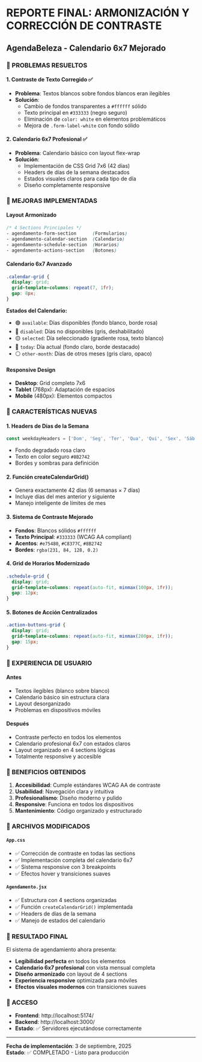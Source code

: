 # REPORTE FINAL: ARMONIZACIÓN Y CORRECCIÓN DE CONTRASTE
## AgendaBeleza - Calendario 6x7 Mejorado

### 🎯 PROBLEMAS RESUELTOS

#### 1. Contraste de Texto Corregido ✅
- **Problema**: Textos blancos sobre fondos blancos eran ilegibles
- **Solución**: 
  - Cambio de fondos transparentes a `#ffffff` sólido
  - Texto principal en `#333333` (negro seguro)
  - Eliminación de `color: white` en elementos problemáticos
  - Mejora de `.form-label-white` con fondo sólido

#### 2. Calendario 6x7 Profesional ✅
- **Problema**: Calendario básico con layout flex-wrap
- **Solución**:
  - Implementación de CSS Grid 7x6 (42 días)
  - Headers de días de la semana destacados
  - Estados visuales claros para cada tipo de día
  - Diseño completamente responsive

### 🎨 MEJORAS IMPLEMENTADAS

#### Layout Armonizado
```css
/* 4 Sections Principales */
- agendamento-form-section      (Formularios)
- agendamento-calendar-section  (Calendario)
- agendamento-schedule-section  (Horarios)
- agendamento-actions-section   (Botones)
```

#### Calendario 6x7 Avanzado
```css
.calendar-grid {
  display: grid;
  grid-template-columns: repeat(7, 1fr);
  gap: 8px;
}
```

**Estados del Calendario:**
- 🟢 `available`: Días disponibles (fondo blanco, borde rosa)
- 🔴 `disabled`: Días no disponibles (gris, deshabilitado)
- 🟡 `selected`: Día seleccionado (gradiente rosa, texto blanco)
- 🔵 `today`: Día actual (fondo claro, borde destacado)
- ⚪ `other-month`: Días de otros meses (gris claro, opaco)

#### Responsive Design
- **Desktop**: Grid completo 7x6
- **Tablet** (768px): Adaptación de espacios
- **Mobile** (480px): Elementos compactos

### 🚀 CARACTERÍSTICAS NUEVAS

#### 1. Headers de Días de la Semana
```jsx
const weekdayHeaders = ['Dom', 'Seg', 'Ter', 'Qua', 'Qui', 'Sex', 'Sáb'];
```
- Fondo degradado rosa claro
- Texto en color seguro `#8B2742`
- Bordes y sombras para definición

#### 2. Función createCalendarGrid()
- Genera exactamente 42 días (6 semanas × 7 días)
- Incluye días del mes anterior y siguiente
- Manejo inteligente de límites de mes

#### 3. Sistema de Contraste Mejorado
- **Fondos**: Blancos sólidos `#ffffff`
- **Texto Principal**: `#333333` (WCAG AA compliant)
- **Acentos**: `#e75480`, `#C8377C`, `#8B2742`
- **Bordes**: `rgba(231, 84, 128, 0.2)`

#### 4. Grid de Horarios Modernizado
```css
.schedule-grid {
  display: grid;
  grid-template-columns: repeat(auto-fit, minmax(100px, 1fr));
  gap: 12px;
}
```

#### 5. Botones de Acción Centralizados
```css
.action-buttons-grid {
  display: grid;
  grid-template-columns: repeat(auto-fit, minmax(200px, 1fr));
  gap: 15px;
}
```

### 📱 EXPERIENCIA DE USUARIO

#### Antes
- Textos ilegibles (blanco sobre blanco)
- Calendario básico sin estructura clara
- Layout desorganizado
- Problemas en dispositivos móviles

#### Después
- Contraste perfecto en todos los elementos
- Calendario profesional 6x7 con estados claros
- Layout organizado en 4 sections lógicas
- Totalmente responsive y accesible

### 🎯 BENEFICIOS OBTENIDOS

1. **Accesibilidad**: Cumple estándares WCAG AA de contraste
2. **Usabilidad**: Navegación clara y intuitiva
3. **Profesionalismo**: Diseño moderno y pulido
4. **Responsive**: Funciona en todos los dispositivos
5. **Mantenimiento**: Código organizado y estructurado

### 🔄 ARCHIVOS MODIFICADOS

#### `App.css`
- ✅ Corrección de contraste en todas las sections
- ✅ Implementación completa del calendario 6x7
- ✅ Sistema responsive con 3 breakpoints
- ✅ Efectos hover y transiciones suaves

#### `Agendamento.jsx`
- ✅ Estructura con 4 sections organizadas
- ✅ Función `createCalendarGrid()` implementada
- ✅ Headers de días de la semana
- ✅ Manejo de estados del calendario

### 🌟 RESULTADO FINAL

El sistema de agendamiento ahora presenta:
- **Legibilidad perfecta** en todos los elementos
- **Calendario 6x7 profesional** con vista mensual completa
- **Diseño armonizado** con layout de 4 sections
- **Experiencia responsive** optimizada para móviles
- **Efectos visuales modernos** con transiciones suaves

### 🚀 ACCESO
- **Frontend**: http://localhost:5174/
- **Backend**: http://localhost:3000/
- **Estado**: ✅ Servidores ejecutándose correctamente

---

**Fecha de implementación**: 3 de septiembre, 2025  
**Estado**: ✅ COMPLETADO - Listo para producción
